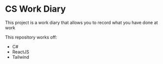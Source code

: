 # CS Work Diary

This project is a work diary that allows you to record what you have done at work

This repository works off:

- C#
- ReactJS
- Tailwind
